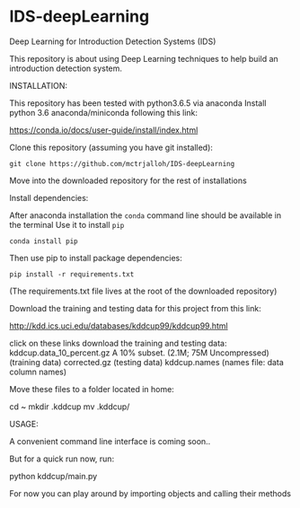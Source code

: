 # IDS-deepLearning

Deep Learning for Introduction Detection Systems (IDS)

This repository is about using Deep Learning techniques to help build an introduction detection system.

INSTALLATION:
  
This repository has been tested with python3.6.5 via anaconda
Install python 3.6 anaconda/miniconda following this link:

https://conda.io/docs/user-guide/install/index.html

Clone this repository (assuming you have git installed):

    git clone https://github.com/mctrjalloh/IDS-deepLearning

Move into the downloaded repository for the rest of installations

Install dependencies:

After anaconda installation the `conda` command line should be available in the terminal
Use it to install `pip`

    conda install pip

Then use pip to install package dependencies:

    pip install -r requirements.txt

(The requirements.txt file lives at the root of the downloaded repository)

Download the training and testing data for this project from this link:

http://kdd.ics.uci.edu/databases/kddcup99/kddcup99.html

click on these links download the training and testing data:
kddcup.data_10_percent.gz A 10% subset. (2.1M; 75M Uncompressed) (training data)
corrected.gz (testing data)
kddcup.names (names file: data column names)
  
Move these files to a folder located in home:
  
 cd ~
mkdir .kddcup
mv <downloaded files> .kddcup/
  
  
  
USAGE:
  
 A convenient command line interface is coming soon..

But for a quick run now, run:
  
 python kddcup/main.py

For now you can play around by importing objects and calling their methods

